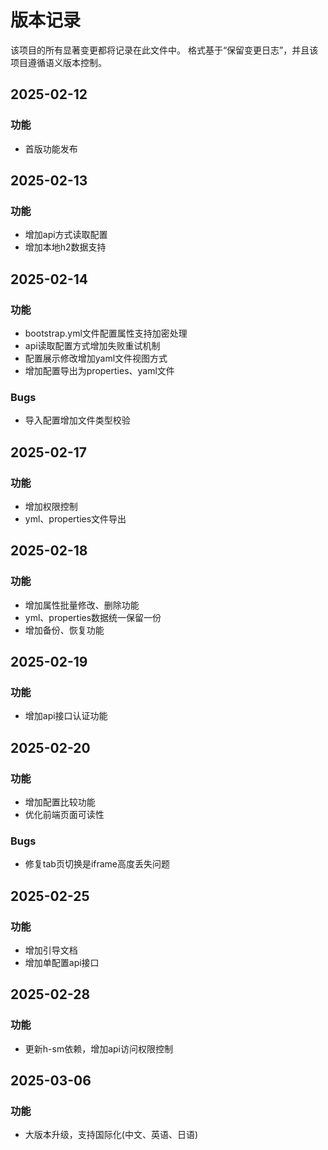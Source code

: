 # 版本记录

该项目的所有显著变更都将记录在此文件中。
格式基于“保留变更日志”，并且该项目遵循语义版本控制。


## 2025-02-12
### 功能
- 首版功能发布

## 2025-02-13
### 功能
- 增加api方式读取配置
- 增加本地h2数据支持

## 2025-02-14
### 功能
- bootstrap.yml文件配置属性支持加密处理
- api读取配置方式增加失败重试机制
- 配置展示修改增加yaml文件视图方式
- 增加配置导出为properties、yaml文件

### Bugs
- 导入配置增加文件类型校验

## 2025-02-17
### 功能
- 增加权限控制
- yml、properties文件导出

## 2025-02-18
### 功能
- 增加属性批量修改、删除功能
- yml、properties数据统一保留一份
- 增加备份、恢复功能

## 2025-02-19
### 功能
- 增加api接口认证功能

## 2025-02-20
### 功能
- 增加配置比较功能
- 优化前端页面可读性

### Bugs
- 修复tab页切换是iframe高度丢失问题

## 2025-02-25
### 功能
- 增加引导文档
- 增加单配置api接口

## 2025-02-28
### 功能
- 更新h-sm依赖，增加api访问权限控制

## 2025-03-06
### 功能
- 大版本升级，支持国际化(中文、英语、日语)